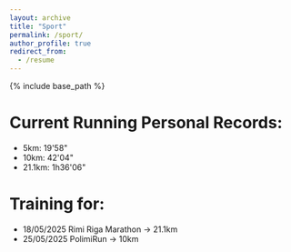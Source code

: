 ```yaml
---
layout: archive
title: "Sport"
permalink: /sport/
author_profile: true
redirect_from:
  - /resume
---
```


{% include base_path %}

Current Running Personal Records:
======
* 5km: 19'58"
* 10km: 42'04"
* 21.1km: 1h36'06"

Training for:
======
* 18/05/2025 Rimi Riga Marathon -> 21.1km
* 25/05/2025 PolimiRun -> 10km